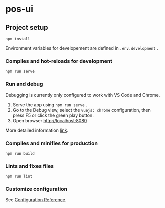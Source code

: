 # pos-ui

## Project setup
```
npm install
```
Environment variables for developement are defined in `.env.development` .

### **Compiles and hot-reloads for development**
```
npm run serve
```

### **Run and debug**
Debugging is currently only configured to work with VS Code and Chrome.

1. Serve the app using `npm run serve` .
2. Go to the Debug view, select the `vuejs: chrome` configuration, then press F5 or click the green play button.
3. Open browser [http://localhost:8080](http://localhost:8080)

More detailed information [link](https://vuejs.org/v2/cookbook/debugging-in-vscode.html).

### **Compiles and minifies for production**
```
npm run build
```

### **Lints and fixes files**
```
npm run lint
```

### **Customize configuration**
See [Configuration Reference](https://cli.vuejs.org/config/).
